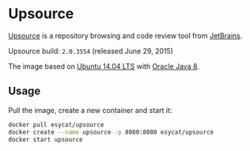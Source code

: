# Upsource

[Upsource](https://jetbrains.com/upsource/) is a repository browsing and code review tool from [JetBrains](https://jetbrains.com/).

Upsource build: `2.0.3554` (released June 29, 2015)

The image based on [Ubuntu 14.04 LTS](https://registry.hub.docker.com/u/esycat/java/) with [Oracle Java 8](https://registry.hub.docker.com/u/esycat/java/).

## Usage

Pull the image, create a new container and start it:

```bash
docker pull esycat/upsource
docker create --name upsource -p 8080:8080 esycat/upsource
docker start upsource
```
